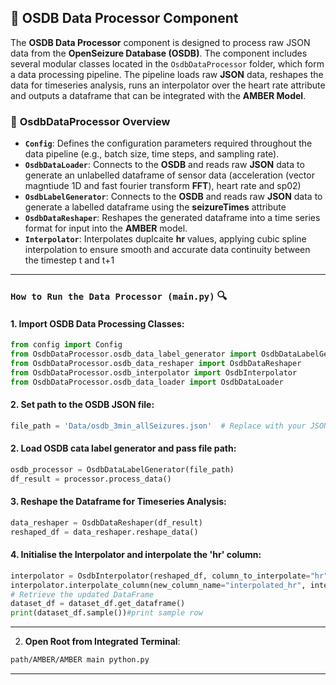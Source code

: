## 📁 **OSDB Data Processor Component** 

The **OSDB Data Processor** component is designed to process raw JSON data from the **OpenSeizure Database (OSDB)**. The component includes several modular classes located in the `OsdbDataProcessor` folder, which form a data processing pipeline. The pipeline loads raw **JSON** data, reshapes the data for timeseries analysis, runs an interpolator over the heart rate attribute and outputs a dataframe that can be integrated with the **AMBER Model**. 

### 📂 **OsdbDataProcessor Overview**

- **`Config`**: Defines the configuration parameters required throughout the data pipeline (e.g., batch size, time steps, and sampling rate).
- **`OsdbDataLoader`**: Connects to the **OSDB** and reads raw **JSON** data to generate an unlabelled dataframe of sensor data (acceleration (vector magntiude 1D and fast fourier transform **FFT**), heart rate and sp02)
- **`OsdbLabelGenerator`**:  Connects to the **OSDB** and reads raw **JSON** data to generate a labelled dataframe using the **seizureTimes** attribute
- **`OsdbDataReshaper`**: Reshapes the generated dataframe into a time series format for input into the **AMBER** model.
- **`Interpolator`**: Interpolates duplcaite **hr** values, applying cubic spline interpolation to ensure smooth and accurate data continuity between the timestep t and t+1


---

### **`How to Run the Data Processor (main.py)`** 🔍
#### 1. **Import OSDB Data Processing Classes**:
``` python
from config import Config
from OsdbDataProcessor.osdb_data_label_generator import OsdbDataLabelGenerator
from OsdbDataProcessor.osdb_data_reshaper import OsdbDataReshaper
from OsdbDataProcessor.osdb_interpolator import OsdbInterpolator
from OsdbDataProcessor.osdb_data_loader import OsdbDataLoader
```
#### 2. **Set path to the OSDB JSON file**:
``` python
file_path = 'Data/osdb_3min_allSeizures.json'  # Replace with your JSON file path
```

#### 2. **Load OSDB cata label generator and pass file path**:
``` python
osdb_processor = OsdbDataLabelGenerator(file_path)
df_result = processor.process_data()
```

#### 3. **Reshape the Dataframe for Timeseries Analysis**:
``` python
data_reshaper = OsdbDataReshaper(df_result)
reshaped_df = data_reshaper.reshape_data()
```

#### 4. **Initialise the Interpolator and interpolate the 'hr' column**:
``` python
interpolator = OsdbInterpolator(reshaped_df, column_to_interpolate="hr")
interpolator.interpolate_column(new_column_name="interpolated_hr", interval=config.N_TIME_STEPS, time_step=config.time_step_length)
# Retrieve the updated DataFrame
dataset_df = dataset_df.get_dataframe()    
print(dataset_df.sample())#print sample row
```
---

2. **Open Root from Integrated Terminal**:
```bash
path/AMBER/AMBER main python.py
```

---

